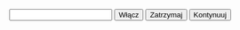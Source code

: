 <!DOCTYPE HTML>
<html>
<head>	
<link href="style.css" rel="stylesheet" type="text/css"/>
</head>
<body>

<input type="text" id="poczatkowaWartosc">
<input type="button" value="Włącz" id="przyciskOdpalStoper"/>
<input type="button" value="Zatrzymaj" id="przyciskZatrzymajStoper"/>
<input type="button" value="Kontynuuj" id="przyciskKontunuujStoper"/>
<div id="uchwytStopera"></div>

<script type="text/javascript">
var timeOutStoper;

function stopwatch(uchwytStopera,liczba)
{
	uchwytStopera.innerHTML = liczba--;
	
	if(liczba < 0)
		return;
	timeOutStoper = setTimeout(function()
	{
		stopwatch(uchwytStopera, liczba);
	},1000);
}

function Stopwatch(uchwytStopera)
{
	this.uchwytStopera = uchwytStopera;
	this.poczatkowaWartosc;
	this.timeOutRef = undefined;
	this.odpal = function(poczatkowaWartosc)
	{
		this.poczatkowaWartosc = poczatkowaWartosc;
		if(this.timeOutRef)
			this.zatrzymaj();
		
		
		this.startStoper();
	};
	this.startStoper = function()
	{
		if(this.poczatkowaWartosc < 0)
			return;
		this.uchwytStopera.innerHTML = this.poczatkowaWartosc--;
		
		var self = this;
		this.timeOutRef = setTimeout(function()
		{
			self.startStoper();
		},1000);
	};
	this.zatrzymaj = function()
	{
		clearTimeout(this.timeOutRef);
	};	
	this.kontynuuj = function()
	{
		this.startStoper();
	};
}
window.onload = function()
{
	
	var przyciskOdpalStoper = document.getElementById("przyciskOdpalStoper");
	var przyciskZatrzymajStoper = document.getElementById("przyciskZatrzymajStoper");
	var przyciskKontunuujStoper = document.getElementById("przyciskKontunuujStoper");

	var uchwytStopera = document.getElementById("uchwytStopera");
	
	var stoper = new Stopwatch(uchwytStopera);
	
	przyciskOdpalStoper.onclick = function()
	{
		var poczatkowaWartosc = document.getElementById("poczatkowaWartosc").value;
		stoper.odpal(poczatkowaWartosc);
	};
	
	przyciskZatrzymajStoper.onclick = function()
	{
		stoper.zatrzymaj();
	};
	przyciskKontunuujStoper.onclick = function()
	{
		stoper.kontynuuj();
	};		
};

</script>
</body>
</html>

